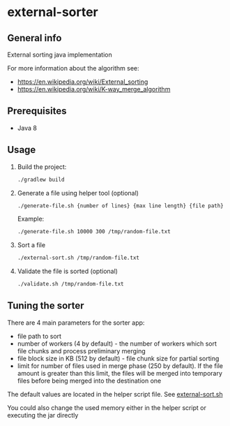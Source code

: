 # external-sorter #

## General info ##
External sorting java implementation 

For more information about the algorithm see:
* https://en.wikipedia.org/wiki/External_sorting
* https://en.wikipedia.org/wiki/K-way_merge_algorithm

## Prerequisites ##
* Java 8

## Usage
1. Build the project:
 
    ```bash
    ./gradlew build
    ``` 

2. Generate a file using helper tool (optional)
 
    ```bash
    ./generate-file.sh {number of lines} {max line length} {file path}
    ```
   
    Example:
    ```bash
    ./generate-file.sh 10000 300 /tmp/random-file.txt
    ```
   
3. Sort a file

    ```bash
    ./external-sort.sh /tmp/random-file.txt
   ```
   
4. Validate the file is sorted (optional)

    ```bash
    ./validate.sh /tmp/random-file.txt 
   ```
   
## Tuning the sorter ##
There are 4 main parameters for the sorter app:
* file path to sort
* number of workers (4 by default) - the number of workers which sort file chunks and process preliminary merging
* file block size in KB (512 by default) - file chunk size for partial sorting 
* limit for number of files used in merge phase (250 by default). If the file amount is greater than this limit, the files will be merged into temporary files before being merged into the destination one

The default values are located in the helper script file. See [external-sort.sh](external-sort.sh)

You could also change the used memory either in the helper script or executing the jar directly